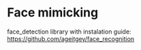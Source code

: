 # Face mimicking

face_detection library with instalation guide:
https://github.com/ageitgey/face_recognition
